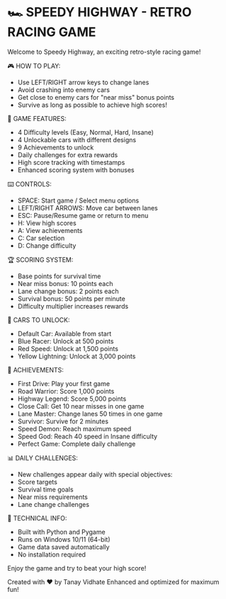 🏎️ SPEEDY HIGHWAY - RETRO RACING GAME
=====================================

Welcome to Speedy Highway, an exciting retro-style racing game!

🎮 HOW TO PLAY:
- Use LEFT/RIGHT arrow keys to change lanes
- Avoid crashing into enemy cars
- Get close to enemy cars for "near miss" bonus points
- Survive as long as possible to achieve high scores!

🎯 GAME FEATURES:
- 4 Difficulty levels (Easy, Normal, Hard, Insane)
- 4 Unlockable cars with different designs
- 9 Achievements to unlock
- Daily challenges for extra rewards
- High score tracking with timestamps
- Enhanced scoring system with bonuses

⌨️ CONTROLS:
- SPACE: Start game / Select menu options
- LEFT/RIGHT ARROWS: Move car between lanes
- ESC: Pause/Resume game or return to menu
- H: View high scores
- A: View achievements
- C: Car selection
- D: Change difficulty

🏆 SCORING SYSTEM:
- Base points for survival time
- Near miss bonus: 10 points each
- Lane change bonus: 2 points each
- Survival bonus: 50 points per minute
- Difficulty multiplier increases rewards

🎨 CARS TO UNLOCK:
- Default Car: Available from start
- Blue Racer: Unlock at 500 points
- Red Speed: Unlock at 1,500 points
- Yellow Lightning: Unlock at 3,000 points

🏅 ACHIEVEMENTS:
- First Drive: Play your first game
- Road Warrior: Score 1,000 points
- Highway Legend: Score 5,000 points
- Close Call: Get 10 near misses in one game
- Lane Master: Change lanes 50 times in one game
- Survivor: Survive for 2 minutes
- Speed Demon: Reach maximum speed
- Speed God: Reach 40 speed in Insane difficulty
- Perfect Game: Complete daily challenge

📊 DAILY CHALLENGES:
- New challenges appear daily with special objectives:
- Score targets
- Survival time goals
- Near miss requirements
- Lane change challenges

🔧 TECHNICAL INFO:
- Built with Python and Pygame
- Runs on Windows 10/11 (64-bit)
- Game data saved automatically
- No installation required

Enjoy the game and try to beat your high score!

Created with ❤️ by Tanay Vidhate
Enhanced and optimized for maximum fun!
